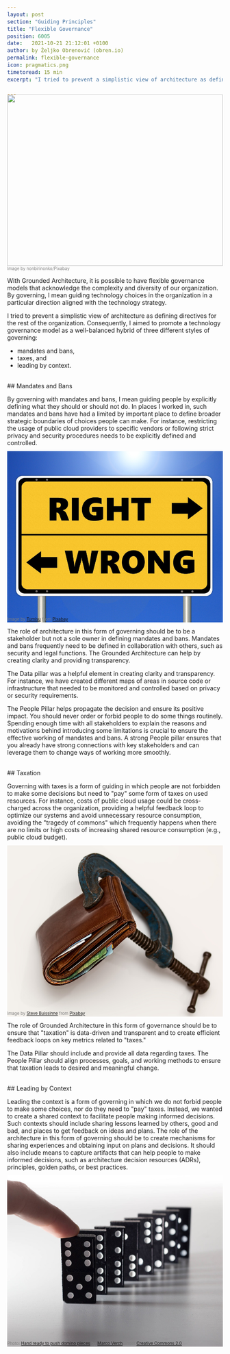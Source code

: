 ```yaml
---
layout: post
section: "Guiding Principles"
title: "Flexible Governance"
position: 6005
date:   2021-10-21 21:12:01 +0100
author: by Željko Obrenović (obren.io)
permalink: flexible-governance
icon: pragmatics.png
timetoread: 15 min
excerpt: "I tried to prevent a simplistic view of architecture as defining directives for the rest of the organization. I promote a technology governance model as a well-balanced hybrid of three different styles of governing: mandates and bans, taxes, and leading by context."

---
```

<img style="margin-top: -20px; width: 100%; height: 400px; object-fit: cover" 
     src="assets/images/arch/greece-1594689_1920.jpg">
<div style="font-size: 70%; margin-top: -16px; color: grey; margin-bottom: 12px">
Image by nonbirinonko/Pixabay
</div>

With Grounded Architecture, it is possible to have flexible governance models that acknowledge the complexity and diversity of our organization. By governing, I mean guiding technology choices in the organization in a particular direction aligned with the technology strategy. 

I tried to prevent a simplistic view of architecture as defining directives for the rest of the organization. Consequently, I aimed to promote a technology governance model as a well-balanced hybrid of three different styles of governing:
* mandates and bans,
* taxes, and
* leading by context.


<br>
## Mandates and Bans

By governing with mandates and bans, I mean guiding people by explicitly defining what they should or should not do. In places I worked in, such mandates and bans have had a limited by important place to define broader strategic boundaries of choices people can make. For instance, restricting the usage of public cloud providers to specific vendors or following strict privacy and security procedures needs to be explicitly defined and controlled.

<br>
<img style="margin-top: -20px; width: 100%; height: 400px; object-fit: cover" 
     src="assets/images/arch/ethics-g277df4183_1920.jpg">
<div style="font-size: 70%; margin-top: -16px; color: grey; margin-bottom: 12px">
Image by <a href="https://pixabay.com/users/tumisu-148124/?utm_source=link-attribution&amp;utm_medium=referral&amp;utm_campaign=image&amp;utm_content=2991600">Tumisu</a> from <a href="https://pixabay.com//?utm_source=link-attribution&amp;utm_medium=referral&amp;utm_campaign=image&amp;utm_content=2991600">Pixabay</a>
</div>

The role of architecture in this form of governing should be to be a stakeholder but not a sole owner in defining mandates and bans. Mandates and bans frequently need to be defined in collaboration with others, such as security and legal functions. The Grounded Architecture can help by creating clarity and providing transparency.

The Data pillar was a helpful element in creating clarity and transparency. For instance, we have created different maps of areas in source code or infrastructure that needed to be monitored and controlled based on privacy or security requirements.

The People Pillar helps propagate the decision and ensure its positive impact. You should never order or forbid people to do some things routinely. Spending enough time with all stakeholders to explain the reasons and motivations behind introducing some limitations is crucial to ensure the effective working of mandates and bans. A strong People pillar ensures that you already have strong connections with key stakeholders and can leverage them to change ways of working more smoothly.

<br>
## Taxation

Governing with taxes is a form of guiding in which people are not forbidden to make some decisions but need to "pay" some form of taxes on used resources. For instance, costs of public cloud usage could be cross-charged across the organization, providing a helpful feedback loop to optimize our systems and avoid unnecessary resource consumption, avoiding the "tragedy of commons" which frequently happens when there are no limits or high costs of increasing shared resource consumption (e.g., public cloud budget). 

<br>
<img style="margin-top: -20px; width: 100%; height: 400px; object-fit: cover" 
     src="assets/images/arch/credit-squeeze-g61ddead85_1920.jpg">
<div style="font-size: 70%; margin-top: -16px; color: grey; margin-bottom: 12px">
Image by <a href="https://pixabay.com/users/stevepb-282134/?utm_source=link-attribution&amp;utm_medium=referral&amp;utm_campaign=image&amp;utm_content=522549">Steve Buissinne</a> from <a href="https://pixabay.com//?utm_source=link-attribution&amp;utm_medium=referral&amp;utm_campaign=image&amp;utm_content=522549">Pixabay</a>
</div>

The role of Grounded Architecture in this form of governance should be to ensure that "taxation" is data-driven and transparent and to create efficient feedback loops on key metrics related to "taxes."

The Data Pillar should include and provide all data regarding taxes. The People Pillar should align processes, goals, and working methods to ensure that taxation leads to desired and meaningful change.

<br>
## Leading by Context

Leading the context is a form of governing in which we do not forbid people to make some choices, nor do they need to "pay" taxes. Instead, we wanted to create a shared context to facilitate people making informed decisions. Such contexts should include sharing lessons learned by others, good and bad, and places to get feedback on ideas and plans. The role of the architecture in this form of governing should be to create mechanisms for sharing experiences and obtaining input on plans and decisions. It should also include means to capture artifacts that can help people to make informed decisions, such as architecture decision resources (ADRs), principles, golden paths, or best practices.

<br>
<img style="margin-top: -20px; width: 100%; height: 400px; object-fit: cover" 
     src="assets/images/arch/38280951874_fb51a740ff_c.jpg">
<div style="font-size: 70%; margin-top: -16px; color: grey; margin-bottom: 12px">
Photo: <a href="https://foto.wuestenigel.com/hand-ready-to-push-domino-pieces/" target="_blank">Hand ready to push domino pieces</a> by <a href="https://linktr.ee/wuestenigel" target="_blank">Marco Verch</a> under <a href="https://creativecommons.org/licenses/by/2.0/" target="_blank">Creative Commons 2.0</a>
</div>
